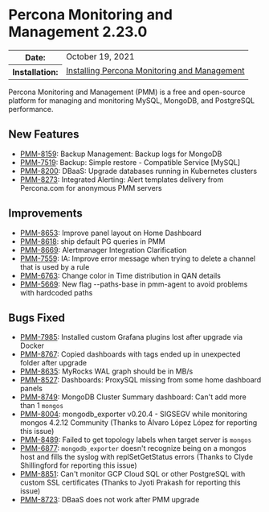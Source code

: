 # Percona Monitoring and Management 2.23.0

<table class="docutils field-list" frame="void" rules="none">
  <colgroup>
    <col class="field-name">
    <col class="field-body">
  </colgroup>
  <tbody valign="top">
    <tr class="field-odd field">
      <th class="field-name">Date:</th>
      <td class="field-body">October 19, 2021</td>
    </tr>
    <tr class="field-even field">
      <th class="field-name">Installation:</th>
      <td class="field-body">
        <a class="reference external" href="https://www.percona.com/software/pmm/quickstart">Installing Percona Monitoring and Management</a></td>
    </tr>
  </tbody>
</table>

Percona Monitoring and Management (PMM) is a free and open-source platform for managing and monitoring MySQL, MongoDB, and PostgreSQL performance.

## New Features

- [PMM-8159](https://jira.percona.com/browse/PMM-8159): Backup Management: Backup logs for MongoDB
- [PMM-7519](https://jira.percona.com/browse/PMM-7519): Backup: Simple restore - Compatible Service [MySQL]
- [PMM-8200](https://jira.percona.com/browse/PMM-8200): DBaaS: Upgrade databases running in Kubernetes clusters
- [PMM-8273](https://jira.percona.com/browse/PMM-8273): Integrated Alerting: Alert templates delivery from Percona.com for anonymous PMM servers

## Improvements

- [PMM-8653](https://jira.percona.com/browse/PMM-8653): Improve panel layout on Home Dashboard
- [PMM-8618](https://jira.percona.com/browse/PMM-8618): ship default PG queries in PMM
- [PMM-8669](https://jira.percona.com/browse/PMM-8669): Alertmanager Integration Clarification
- [PMM-7559](https://jira.percona.com/browse/PMM-7559): IA: Improve error message when trying to delete a channel that is used by a rule 
- [PMM-6763](https://jira.percona.com/browse/PMM-6763): Change color in Time distribution in QAN details
- [PMM-5669](https://jira.percona.com/browse/PMM-5669): New flag --paths-base in pmm-agent to avoid problems with hardcoded paths

## Bugs Fixed

- [PMM-7985](https://jira.percona.com/browse/PMM-7985): Installed custom Grafana plugins lost after upgrade via Docker
- [PMM-8767](https://jira.percona.com/browse/PMM-8767): Copied dashboards with tags ended up in unexpected folder after upgrade 
- [PMM-8635](https://jira.percona.com/browse/PMM-8635): MyRocks WAL graph should be in MB/s
- [PMM-8527](https://jira.percona.com/browse/PMM-8527): Dashboards: ProxySQL missing from some home dashboard panels
- [PMM-8749](https://jira.percona.com/browse/PMM-8749): MongoDB Cluster Summary dashboard: Can't add more than 1 `mongos`
- [PMM-8004](https://jira.percona.com/browse/PMM-8004): mongodb_exporter v0.20.4 - SIGSEGV while monitoring mongos 4.2.12 Community (Thanks to Álvaro López López for reporting this issue)
- [PMM-8489](https://jira.percona.com/browse/PMM-8489): Failed to get topology labels when target server is `mongos`
- [PMM-6877](https://jira.percona.com/browse/PMM-6877): `mongodb_exporter` doesn't recognize being on a mongos host and fills the syslog with replSetGetStatus errors (Thanks to Clyde Shillingford for reporting this issue)
- [PMM-8851](https://jira.percona.com/browse/PMM-8851): Can't monitor GCP Cloud SQL or other PostgreSQL with custom SSL certificates (Thanks to Jyoti Prakash for reporting this issue)
- [PMM-8723](https://jira.percona.com/browse/PMM-8723): DBaaS does not work after PMM upgrade 
